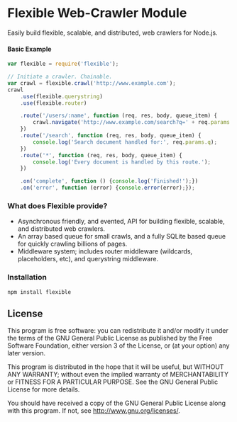 Flexible Web-Crawler Module
===========================

Easily build flexible, scalable, and distributed, web crawlers for Node.js.

#### Basic Example

```javascript
var flexible = require('flexible');

// Initiate a crawler. Chainable.
var crawl = flexible.crawl('http://www.example.com');
crawl
    .use(flexible.querystring)
    .use(flexible.router)

    .route('/users/:name', function (req, res, body, queue_item) {
        crawl.navigate('http://www.example.com/search?q=' + req.params.name);
    })
    .route('/search', function (req, res, body, queue_item) {
        console.log('Search document handled for:', req.params.q);
    })
    .route('*', function (req, res, body, queue_item) {
        console.log('Every document is handled by this route.');
    })

    .on('complete', function () {console.log('Finished!');})
    .on('error', function (error) {console.error(error);});
```
### What does Flexible provide?
* Asynchronous friendly, and evented, API for building flexible, scalable, and distributed web crawlers.
* An array based queue for small crawls, and a fully SQLite based queue for quickly crawling billions of pages.
* Middleware system; includes router middleware (wildcards, placeholders, etc), and querystring middleware.

### Installation

```
npm install flexible
```

## License
This program is free software: you can redistribute it and/or modify
it under the terms of the GNU General Public License as published by
the Free Software Foundation, either version 3 of the License, or
(at your option) any later version.

This program is distributed in the hope that it will be useful,
but WITHOUT ANY WARRANTY; without even the implied warranty of
MERCHANTABILITY or FITNESS FOR A PARTICULAR PURPOSE.  See the
GNU General Public License for more details.

You should have received a copy of the GNU General Public License
along with this program.  If not, see <http://www.gnu.org/licenses/>.
